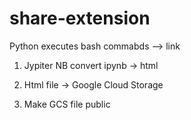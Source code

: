 # share-extension

Python executes bash commabds --> link

1. Jypiter NB convert ipynb -> html

2. Html file -> Google Cloud Storage

3. Make GCS file public
